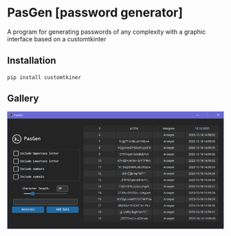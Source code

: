 # PasGen [password generator]

A program for generating passwords of any complexity with a graphic interface based on a customtkinter

## Installation

```
pip install customtkiner
```

## Gallery

![е](./image.jpg)
